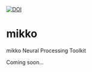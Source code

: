 [![DOI](https://zenodo.org/badge/210954471.svg)](https://zenodo.org/badge/latestdoi/210954471)

# mikko
mikko Neural Processing Toolkit

Coming soon...
